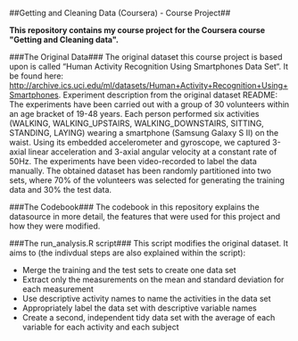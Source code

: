 ##Getting and Cleaning Data (Coursera) - Course Project##

**This repository contains my course project for the Coursera course "Getting and Cleaning data".**

###The Original Data###
The original dataset this course project is based upon is called “Human Activity Recognition Using Smartphones Data Set“. It be found here: http://archive.ics.uci.edu/ml/datasets/Human+Activity+Recognition+Using+Smartphones. 
Experiment description from the original dataset README:
The experiments have been carried out with a group of 30 volunteers within an age bracket of 19-48 years. Each person performed six activities (WALKING, WALKING_UPSTAIRS, WALKING_DOWNSTAIRS, SITTING, STANDING, LAYING) wearing a smartphone (Samsung Galaxy S II) on the waist. Using its embedded accelerometer and gyroscope, we captured 3-axial linear acceleration and 3-axial angular velocity at a constant rate of 50Hz. The experiments have been video-recorded to label the data manually. The obtained dataset has been randomly partitioned into two sets, where 70% of the volunteers was selected for generating the training data and 30% the test data. 

###The Codebook###
The codebook in this repository explains the datasource in more detail, the features that were used for this project and how they were modified.


###The run_analysis.R script###
This script modifies the original dataset. It aims to (the indivdual steps are also explained within the script): 
- Merge the training and the test sets to create one data set
- Extract only the measurements on the mean and standard deviation for each measurement 
- Use descriptive activity names to name the activities in the data set
- Appropriately label the data set with descriptive variable names
- Create a second, independent tidy data set with the average of each variable for each activity and each subject
